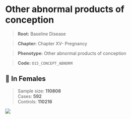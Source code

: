 # Other abnormal products of conception

> **Root:** Baseline Disease  

> **Chapter:** Chapter XV- Pregnancy  

> **Phenotype:** Other abnormal products of conception  

> **Code:** `O15_CONCEPT_ABNORM`

## 👩 In Females  
> Sample size: **110808**  
> Cases: **592**  
> Controls: **110216**
<img src="/Disease/Figures/ALL/Baseline/O15_CONCEPT_ABNORM.png"/>
<CsvTable src="/public/Disease/Data/ALL/Baseline/LG_O15_CONCEPT_ABNORM.csv" label="🔍 View full results" />
